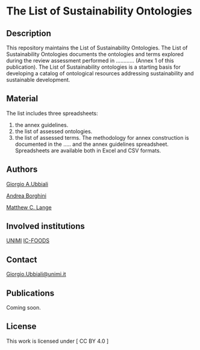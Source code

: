 # The List of Sustainability Ontologies

## Description

This repository maintains the List of Sustainability Ontologies.  The List of Sustainability Ontologies documents the ontologies and terms explored during the review assessment performed in ………… (Annex 1 of this publication).
The List of Sustainability ontologies is a starting basis for developing a catalog of ontological resources addressing sustainability and sustainable development.

## Material

The list includes three spreadsheets: 
1) the annex guidelines.
2) the list of assessed ontologies.
3) the list of assessed terms. 
The methodology for annex construction is documented in the ….. and the annex guidelines spreadsheet.
Spreadsheets are available both in Excel and CSV formats.

## Authors

[Giorgio A.Ubbiali](https://orcid.org/0000-0001-7872-1770)

[Andrea Borghini](https://orcid.org/0000-0002-2239-1482)

[Matthew C. Lange](https://orcid.org/0000-0002-6148-7962)

## Involved institutions

[UNIMI](https://www.unimi.it/it)
[IC-FOODS](https://www.ic-foods.org/)


## Contact

Giorgio.Ubbiali@unimi.it

## Publications

Coming soon.

## License
This work is licensed under [ CC BY 4.0  ]
